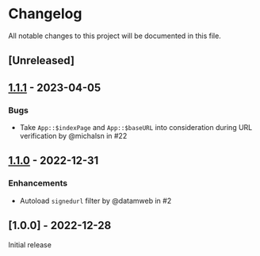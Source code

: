 # Changelog
All notable changes to this project will be documented in this file.

## [Unreleased]

## [1.1.1](https://github.com/michalsn/codeigniter-signed-url/compare/v1.1.0...v1.1.1) - 2023-04-05

### Bugs
- Take `App::$indexPage` and `App::$baseURL` into consideration during URL verification by @michalsn in #22

## [1.1.0](https://github.com/michalsn/codeigniter-signed-url/compare/v1.0.0...v1.1.0) - 2022-12-31

### Enhancements
- Autoload `signedurl` filter by @datamweb in #2

## [1.0.0] - 2022-12-28
Initial release
